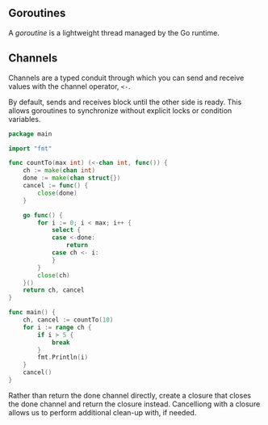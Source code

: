 
## Goroutines

A _goroutine_ is a lightweight thread managed by the Go runtime.

## Channels

Channels are a typed conduit through which you can send and receive values with the channel operator, `<-`.

By default, sends and receives block until the other side is ready. This allows goroutines to synchronize without explicit locks or condition variables.


```go
package main

import "fmt"

func countTo(max int) (<-chan int, func()) {
	ch := make(chan int)
	done := make(chan struct{})
	cancel := func() {
		close(done)
	}

	go func() {
		for i := 0; i < max; i++ {
			select {
			case <-done:
				return
			case ch <- i:
			}
		}
		close(ch)
	}()
	return ch, cancel
}

func main() {
	ch, cancel := countTo(10)
	for i := range ch {
		if i > 5 {
			break
		}
		fmt.Println(i)
	}
	cancel() 
}

```

Rather than return the done channel directly, create a closure that closes the done channel and return the closure instead. Cancelliong with a closure allows us to perform additional clean-up with, if needed.